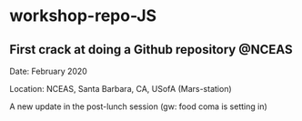 # workshop-repo-JS
## First crack at doing a Github repository @NCEAS

Date: February 2020

Location: NCEAS, Santa Barbara, CA, USofA (Mars-station)


A new update in the post-lunch session (gw: food coma is setting in)
